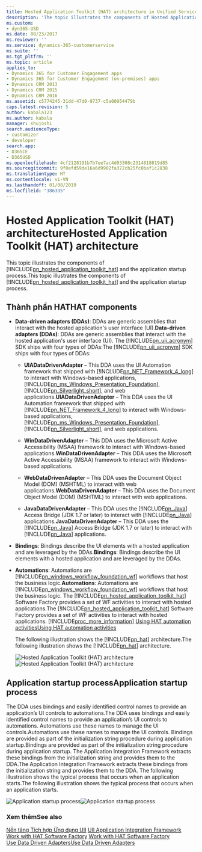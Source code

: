 ```yaml
---
title: Hosted Application Toolkit (HAT) architecture in Unified Service Desk for Dynamics 365 for Customer Engagement apps| MicrosoftDocs
description: 'The topic illustrates the components of Hosted Application Toolkit (HAT) and the application startup process. '
ms.custom:
- dyn365-USD
ms.date: 08/23/2017
ms.reviewer: ''
ms.service: dynamics-365-customerservice
ms.suite: ''
ms.tgt_pltfrm: ''
ms.topic: article
applies_to:
- Dynamics 365 for Customer Engagement apps
- Dynamics 365 for Customer Engagement (on-premises) apps
- Dynamics CRM 2013
- Dynamics CRM 2015
- Dynamics CRM 2016
ms.assetid: c5774245-31dd-47d0-9737-c5a00954479b
caps.latest.revision: 5
author: kabala123
ms.author: kabala
manager: shujoshi
search.audienceType:
- customizer
- developer
search.app:
- D365CE
- D365USD
ms.openlocfilehash: 4cf2128191b7b7ee7ac4d03308c2314818819d85
ms.sourcegitcommit: 9f0efd59de16a6d9902fa372cb25fc0baf1c2838
ms.translationtype: HT
ms.contentlocale: vi-VN
ms.lasthandoff: 01/08/2019
ms.locfileid: "386335"
---
```

# <a name="hosted-application-toolkit-hat-architecture"></a><span data-ttu-id="fc5d2-103">Hosted Application Toolkit (HAT) architecture</span><span class="sxs-lookup"><span data-stu-id="fc5d2-103">Hosted Application Toolkit (HAT) architecture</span></span>
<span data-ttu-id="fc5d2-104">This topic illustrates the components of [!INCLUDE[pn_hosted_application_toolkit_hat](../includes/pn-hosted-application-toolkit-hat.md)] and the application startup process.</span><span class="sxs-lookup"><span data-stu-id="fc5d2-104">This topic illustrates the components of [!INCLUDE[pn_hosted_application_toolkit_hat](../includes/pn-hosted-application-toolkit-hat.md)] and the application startup process.</span></span>  
  
## <a name="hat-components"></a><span data-ttu-id="fc5d2-105">Thành phần HAT</span><span class="sxs-lookup"><span data-stu-id="fc5d2-105">HAT components</span></span>  
  
- <span data-ttu-id="fc5d2-106">**Data-driven adapters (DDAs)**: DDAs are generic assemblies that interact with the hosted application's user interface (UI).</span><span class="sxs-lookup"><span data-stu-id="fc5d2-106">**Data-driven adapters (DDAs)**: DDAs are generic assemblies that interact with the hosted application's user interface (UI).</span></span> <span data-ttu-id="fc5d2-107">The [!INCLUDE[pn_uii_acronym](../includes/pn-uii-acronym.md)] SDK ships with four types of DDAs:</span><span class="sxs-lookup"><span data-stu-id="fc5d2-107">The [!INCLUDE[pn_uii_acronym](../includes/pn-uii-acronym.md)] SDK ships with four types of DDAs:</span></span>  
  
  - <span data-ttu-id="fc5d2-108">**UIADataDrivenAdapter** – This DDA uses the UI Automation framework that shipped with [!INCLUDE[pn_NET_Framework_4_long](../includes/pn-net-framework-4-long.md)] to interact with Windows-based applications, [!INCLUDE[pn_ms_Windows_Presentation_Foundation](../includes/pn-ms-windows-presentation-foundation.md)], [!INCLUDE[pn_Silverlight_short](../includes/pn-silverlight-short.md)], and web applications.</span><span class="sxs-lookup"><span data-stu-id="fc5d2-108">**UIADataDrivenAdapter** – This DDA uses the UI Automation framework that shipped with [!INCLUDE[pn_NET_Framework_4_long](../includes/pn-net-framework-4-long.md)] to interact with Windows-based applications, [!INCLUDE[pn_ms_Windows_Presentation_Foundation](../includes/pn-ms-windows-presentation-foundation.md)], [!INCLUDE[pn_Silverlight_short](../includes/pn-silverlight-short.md)], and web applications.</span></span>  
  
  - <span data-ttu-id="fc5d2-109">**WinDataDrivenAdapter** – This DDA uses the Microsoft Active Accessibility (MSAA) framework to interact with Windows-based applications.</span><span class="sxs-lookup"><span data-stu-id="fc5d2-109">**WinDataDrivenAdapter** – This DDA uses the Microsoft Active Accessibility (MSAA) framework to interact with Windows-based applications.</span></span>  
  
  - <span data-ttu-id="fc5d2-110">**WebDataDrivenAdapter** – This DDA uses the Document Object Model (DOM) (MSHTML) to interact with web applications.</span><span class="sxs-lookup"><span data-stu-id="fc5d2-110">**WebDataDrivenAdapter** – This DDA uses the Document Object Model (DOM) (MSHTML) to interact with web applications.</span></span>  
  
  - <span data-ttu-id="fc5d2-111">**JavaDataDrivenAdapter** – This DDA uses the [!INCLUDE[pn_Java](../includes/pn-java.md)] Access Bridge (JDK 1.7 or later) to interact with [!INCLUDE[pn_Java](../includes/pn-java.md)] applications.</span><span class="sxs-lookup"><span data-stu-id="fc5d2-111">**JavaDataDrivenAdapter** – This DDA uses the [!INCLUDE[pn_Java](../includes/pn-java.md)] Access Bridge (JDK 1.7 or later) to interact with [!INCLUDE[pn_Java](../includes/pn-java.md)] applications.</span></span>  
  
- <span data-ttu-id="fc5d2-112">**Bindings**: Bindings describe the UI elements with a hosted application and are leveraged by the DDAs.</span><span class="sxs-lookup"><span data-stu-id="fc5d2-112">**Bindings**: Bindings describe the UI elements with a hosted application and are leveraged by the DDAs.</span></span>  
  
- <span data-ttu-id="fc5d2-113">**Automations**: Automations are [!INCLUDE[pn_windows_workflow_foundation_wf](../includes/pn-windows-workflow-foundation-wf.md)] workflows that host the business logic.</span><span class="sxs-lookup"><span data-stu-id="fc5d2-113">**Automations**: Automations are [!INCLUDE[pn_windows_workflow_foundation_wf](../includes/pn-windows-workflow-foundation-wf.md)] workflows that host the business logic.</span></span> <span data-ttu-id="fc5d2-114">The [!INCLUDE[pn_hosted_application_toolkit_hat](../includes/pn-hosted-application-toolkit-hat.md)] Software Factory provides a set of WF activities to interact with hosted applications.</span><span class="sxs-lookup"><span data-stu-id="fc5d2-114">The [!INCLUDE[pn_hosted_application_toolkit_hat](../includes/pn-hosted-application-toolkit-hat.md)] Software Factory provides a set of WF activities to interact with hosted applications.</span></span> [!INCLUDE[proc_more_information](../includes/proc-more-information.md)] <span data-ttu-id="fc5d2-115">[Using HAT automation activities](../unified-service-desk/automate-hosted-applications-using-hat-automation-activities.md)</span><span class="sxs-lookup"><span data-stu-id="fc5d2-115">[Using HAT automation activities](../unified-service-desk/automate-hosted-applications-using-hat-automation-activities.md)</span></span>  
  
  <span data-ttu-id="fc5d2-116">The following illustration shows the [!INCLUDE[pn_hat](../includes/pn-hat.md)] architecture.</span><span class="sxs-lookup"><span data-stu-id="fc5d2-116">The following illustration shows the [!INCLUDE[pn_hat](../includes/pn-hat.md)] architecture.</span></span>  
  
  <span data-ttu-id="fc5d2-117">![Hosted Application Toolkit (HAT)  architecture](../unified-service-desk/media/usd-hat-architecture.png "Hosted Application Toolkit (HAT)  architecture")</span><span class="sxs-lookup"><span data-stu-id="fc5d2-117">![Hosted Application Toolkit (HAT)  architecture](../unified-service-desk/media/usd-hat-architecture.png "Hosted Application Toolkit (HAT)  architecture")</span></span>  
  
## <a name="application-startup-process"></a><span data-ttu-id="fc5d2-118">Application startup process</span><span class="sxs-lookup"><span data-stu-id="fc5d2-118">Application startup process</span></span>  
 <span data-ttu-id="fc5d2-119">The DDA uses bindings and easily identified control names to provide an application’s UI controls to automations.</span><span class="sxs-lookup"><span data-stu-id="fc5d2-119">The DDA uses bindings and easily identified control names to provide an application’s UI controls to automations.</span></span> <span data-ttu-id="fc5d2-120">Automations use these names to manage the UI controls.</span><span class="sxs-lookup"><span data-stu-id="fc5d2-120">Automations use these names to manage the UI controls.</span></span> <span data-ttu-id="fc5d2-121">Bindings are provided as part of the initialization string procedure during application startup.</span><span class="sxs-lookup"><span data-stu-id="fc5d2-121">Bindings are provided as part of the initialization string procedure during application startup.</span></span> <span data-ttu-id="fc5d2-122">The Application Integration Framework extracts these bindings from the initialization string and provides them to the DDA.</span><span class="sxs-lookup"><span data-stu-id="fc5d2-122">The Application Integration Framework extracts these bindings from the initialization string and provides them to the DDA.</span></span> <span data-ttu-id="fc5d2-123">The following illustration shows the typical process that occurs when an application starts.</span><span class="sxs-lookup"><span data-stu-id="fc5d2-123">The following illustration shows the typical process that occurs when an application starts.</span></span>  
  
 <span data-ttu-id="fc5d2-124">![Application startup process](../unified-service-desk/media/usd-app-startup-process.png "Application startup process")</span><span class="sxs-lookup"><span data-stu-id="fc5d2-124">![Application startup process](../unified-service-desk/media/usd-app-startup-process.png "Application startup process")</span></span>  
  
### <a name="see-also"></a><span data-ttu-id="fc5d2-125">Xem thêm</span><span class="sxs-lookup"><span data-stu-id="fc5d2-125">See also</span></span>  
 <span data-ttu-id="fc5d2-126">[Nền tảng Tích hợp Ứng dụng UII](../unified-service-desk/uii-application-integration-framework.md) </span><span class="sxs-lookup"><span data-stu-id="fc5d2-126">[UII Application Integration Framework](../unified-service-desk/uii-application-integration-framework.md) </span></span>  
 <span data-ttu-id="fc5d2-127">[Work with HAT Software Factory](../unified-service-desk/work-with-hat-software-factory.md) </span><span class="sxs-lookup"><span data-stu-id="fc5d2-127">[Work with HAT Software Factory](../unified-service-desk/work-with-hat-software-factory.md) </span></span>  
 [<span data-ttu-id="fc5d2-128">Use Data Driven Adapters</span><span class="sxs-lookup"><span data-stu-id="fc5d2-128">Use Data Driven Adapters</span></span>](../unified-service-desk/use-data-driven-adapters-ddas.md)
